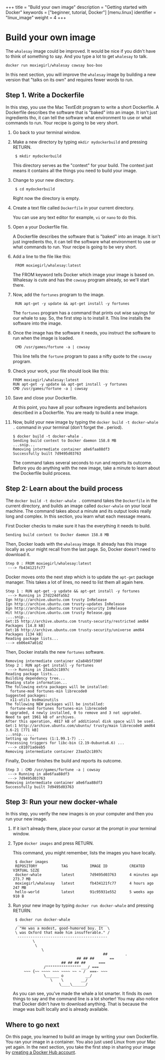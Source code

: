 +++
title = "Build your own image"
description = "Getting started with Docker"
keywords = ["beginner, tutorial, Docker"]
[menu.linux]
identifier = "linux_image"
weight = 4
+++

# Build your own image

The `whalesay` image could be improved. It would be nice if you didn't have to
think of something to say. And you type a lot to get `whalesay` to talk.

    docker run moxiegirl/whalesay cowsay boo-boo

In this next section, you will improve the `whalesay` image by building a new version that "talks on its own" and requires fewer words to run.

## Step 1. Write a Dockerfile

In this step, you use the Mac TextEdit program to write a short Dockerfile.  A
Dockerfile describes the software that is "baked" into an image. It isn't just
ingredients tho, it can tell the software what environment to use or what
commands to run. Your recipe is going to be very short.

1. Go back to your terminal window.

3. Make a new directory by typing `mkdir mydockerbuild` and pressing RETURN.

        $ mkdir mydockerbuild
        
   This directory serves as the "context" for your build. The context just means it contains all the things you need to build your image. 

4. Change to your new directory.

        $ cd mydockerbuild
        
   Right now the directory is empty.

5. Create a text file called `Dockerfile` in your current directory.

	You can use any text editor for example, `vi` or `nano` to do this.

6. Open a your Dockerfile file.

	A Dockerfile describes the software that is "baked" into an image. It isn't
	just ingredients tho, it can tell the software what environment to use or what
	commands to run. Your recipe is going to be very short.

7. Add a line to the file like this:

		FROM moxiegirl/whalesay:latest
		
	The FROM keyword tells Docker which image your image is based on. Whalesay is cute and has the `cowsay`
	program already, so we'll start there.	
		
8. Now, add the `fortunes` program to the image.

	 	RUN apt-get -y update && apt-get install -y fortunes
	 
	 The `fortunes` program has a command that prints out wise sayings for our
	 whale to say. So, the first step is to install it. This line installs the
	 software into the image.
	 
9. Once the image has the software it needs, you instruct the software to run
when the image is loaded.

		CMD /usr/games/fortune -a | cowsay

 	This line tells the `fortune` program to pass a nifty quote to the `cowsay` program.
		
10. Check your work, your file should look like this:

		FROM moxiegirl/whalesay:latest
		RUN apt-get -y update && apt-get install -y fortunes
		CMD /usr/games/fortune -a | cowsay
		
11. Save and close your Dockerfile.

	At this point, you have all your software ingredients and behaviors described
	in a Dockerfile. You are ready to build a new image.

12. Now, build your new image by typing the `docker build -t docker-whale .` command in your terminal (don't forget the . period).

        $ docker build -t docker-whale .
        Sending build context to Docker daemon 158.8 MB
        ...snip...
        Removing intermediate container a8e6faa88df3
        Successfully built 7d9495d03763
        
	  The command takes several seconds to run and reports its outcome. Before
    you do anything with the new image, take a minute to learn about the
    Dockerfile build process.

## Step 2: Learn about the build process

The `docker build -t docker-whale .` command takes the `Dockerfile` in the
current directory, and builds an image called `docker-whale` on your local
machine. The command takes about a minute and its output looks really long and
complex. In this section, you learn what each message means.

First Docker checks to make sure it has the everything it needs to build. 
  
    Sending build context to Docker daemon 158.8 MB

Then, Docker loads with the `whalesay` image.	It already has this image
locally as your might recall from the last page. So, Docker doesn't need to
download it.

    Step 0 : FROM moxiegirl/whalesay:latest
     ---> fb434121fc77

Docker moves onto the next step which is to update the `apt-get` package
manager. This takes a lot of lines, no need to list them all again here.

    Step 1 : RUN apt-get -y update && apt-get install -y fortunes
     ---> Running in 27d224dfa5b2
    Ign http://archive.ubuntu.com trusty InRelease
    Ign http://archive.ubuntu.com trusty-updates InRelease
    Ign http://archive.ubuntu.com trusty-security InRelease
    Hit http://archive.ubuntu.com trusty Release.gpg
    ....snip...
    Get:15 http://archive.ubuntu.com trusty-security/restricted amd64 Packages [14.8 kB]
    Get:16 http://archive.ubuntu.com trusty-security/universe amd64 Packages [134 kB]
    Reading package lists...
    ---> eb06e47a01d2
  
Then, Docker installs the new `fortunes` software.
  
    Removing intermediate container e2a84b5f390f
    Step 2 : RUN apt-get install -y fortunes
     ---> Running in 23aa52c1897c
    Reading package lists...
    Building dependency tree...
    Reading state information...
    The following extra packages will be installed:
      fortune-mod fortunes-min librecode0
    Suggested packages:
      x11-utils bsdmainutils
    The following NEW packages will be installed:
      fortune-mod fortunes fortunes-min librecode0
    0 upgraded, 4 newly installed, 0 to remove and 3 not upgraded.
    Need to get 1961 kB of archives.
    After this operation, 4817 kB of additional disk space will be used.
    Get:1 http://archive.ubuntu.com/ubuntu/ trusty/main librecode0 amd64 3.6-21 [771 kB]
    ...snip......
    Setting up fortunes (1:1.99.1-7) ...
    Processing triggers for libc-bin (2.19-0ubuntu6.6) ...
     ---> c81071adeeb5
    Removing intermediate container 23aa52c1897c
  
Finally, Docker finishes the build and reports its outcome.		

    Step 3 : CMD /usr/games/fortune -a | cowsay
     ---> Running in a8e6faa88df3
     ---> 7d9495d03763
    Removing intermediate container a8e6faa88df3
    Successfully built 7d9495d03763


## Step 3: Run your new docker-whale

In this step, you verify the new images is on your computer and then you run your new image.

1. If it isn't already there, place your cursor at the prompt in your terminal window.

2. Type `docker images` and press RETURN.

    This command, you might remember, lists the images you have locally.

        $ docker images
        REPOSITORY           TAG          IMAGE ID          CREATED             VIRTUAL SIZE
        docker-whale         latest       7d9495d03763      4 minutes ago       273.7 MB
        moxiegirl/whalesay   latest       fb434121fc77      4 hours ago         247 MB
        hello-world          latest       91c95931e552      5 weeks ago         910 B

3. Run your new image by typing `docker run docker-whale` and pressing RETURN.

		$ docker run docker-whale
		 _________________________________________ 
		/ "He was a modest, good-humored boy. It  \
		\ was Oxford that made him insufferable." /
		 ----------------------------------------- 
				\
				 \
					\     
												##        .            
									## ## ##       ==            
							 ## ## ## ##      ===            
					 /""""""""""""""""___/ ===        
			~~~ {~~ ~~~~ ~~~ ~~~~ ~~ ~ /  ===- ~~~   
					 \______ o          __/            
						\    \        __/             
							\____\______/   

	As you can see, you've made the whale a lot smarter. It finds its own
	things to say and the command line is a lot shorter!  You may also notice
	that Docker didn't have to download anything.  That is because the image was
	built locally and is already available.
	
## Where to go next

On this page, you learned to build an image by writing your own Dockerfile.
You ran your image in a container. You also just used Linux from your Mac yet
again. In the next section, you take the first step in sharing your image by
[creating a Docker Hub account](/linux/step_five).